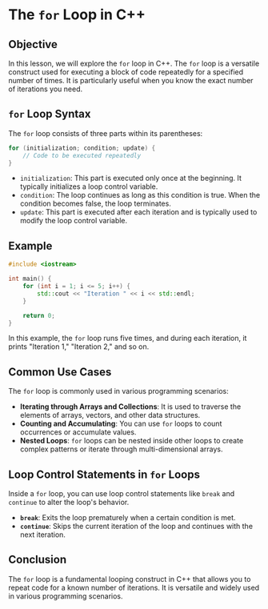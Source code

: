 
# The `for` Loop in C++


## Objective
In this lesson, we will explore the `for` loop in C++. The `for` loop is a versatile construct used for executing a block of code repeatedly for a specified number of times. It is particularly useful when you know the exact number of iterations you need.

## `for` Loop Syntax
The `for` loop consists of three parts within its parentheses:

```cpp
for (initialization; condition; update) {
    // Code to be executed repeatedly
}
```

- `initialization`: This part is executed only once at the beginning. It typically initializes a loop control variable.
- `condition`: The loop continues as long as this condition is true. When the condition becomes false, the loop terminates.
- `update`: This part is executed after each iteration and is typically used to modify the loop control variable.

## Example
```cpp
#include <iostream>

int main() {
    for (int i = 1; i <= 5; i++) {
        std::cout << "Iteration " << i << std::endl;
    }

    return 0;
}
```

In this example, the `for` loop runs five times, and during each iteration, it prints "Iteration 1," "Iteration 2," and so on.

## Common Use Cases
The `for` loop is commonly used in various programming scenarios:

- **Iterating through Arrays and Collections**: It is used to traverse the elements of arrays, vectors, and other data structures.
- **Counting and Accumulating**: You can use `for` loops to count occurrences or accumulate values.
- **Nested Loops**: `for` loops can be nested inside other loops to create complex patterns or iterate through multi-dimensional arrays.

## Loop Control Statements in `for` Loops
Inside a `for` loop, you can use loop control statements like `break` and `continue` to alter the loop's behavior.

- **`break`**: Exits the loop prematurely when a certain condition is met.
- **`continue`**: Skips the current iteration of the loop and continues with the next iteration.

## Conclusion
The `for` loop is a fundamental looping construct in C++ that allows you to repeat code for a known number of iterations. It is versatile and widely used in various programming scenarios.


